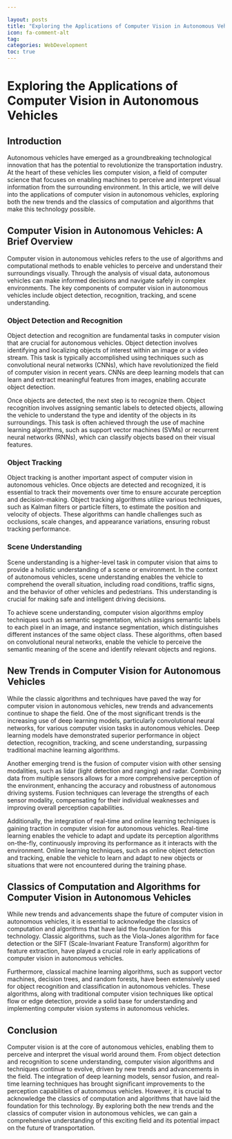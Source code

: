 ```yaml
---

layout: posts
title: "Exploring the Applications of Computer Vision in Autonomous Vehicles"
icon: fa-comment-alt
tag:      
categories: WebDevelopment
toc: true
---
```




# Exploring the Applications of Computer Vision in Autonomous Vehicles

## Introduction

Autonomous vehicles have emerged as a groundbreaking technological innovation that has the potential to revolutionize the transportation industry. At the heart of these vehicles lies computer vision, a field of computer science that focuses on enabling machines to perceive and interpret visual information from the surrounding environment. In this article, we will delve into the applications of computer vision in autonomous vehicles, exploring both the new trends and the classics of computation and algorithms that make this technology possible.

## Computer Vision in Autonomous Vehicles: A Brief Overview

Computer vision in autonomous vehicles refers to the use of algorithms and computational methods to enable vehicles to perceive and understand their surroundings visually. Through the analysis of visual data, autonomous vehicles can make informed decisions and navigate safely in complex environments. The key components of computer vision in autonomous vehicles include object detection, recognition, tracking, and scene understanding.

### Object Detection and Recognition

Object detection and recognition are fundamental tasks in computer vision that are crucial for autonomous vehicles. Object detection involves identifying and localizing objects of interest within an image or a video stream. This task is typically accomplished using techniques such as convolutional neural networks (CNNs), which have revolutionized the field of computer vision in recent years. CNNs are deep learning models that can learn and extract meaningful features from images, enabling accurate object detection.

Once objects are detected, the next step is to recognize them. Object recognition involves assigning semantic labels to detected objects, allowing the vehicle to understand the type and identity of the objects in its surroundings. This task is often achieved through the use of machine learning algorithms, such as support vector machines (SVMs) or recurrent neural networks (RNNs), which can classify objects based on their visual features.

### Object Tracking

Object tracking is another important aspect of computer vision in autonomous vehicles. Once objects are detected and recognized, it is essential to track their movements over time to ensure accurate perception and decision-making. Object tracking algorithms utilize various techniques, such as Kalman filters or particle filters, to estimate the position and velocity of objects. These algorithms can handle challenges such as occlusions, scale changes, and appearance variations, ensuring robust tracking performance.

### Scene Understanding

Scene understanding is a higher-level task in computer vision that aims to provide a holistic understanding of a scene or environment. In the context of autonomous vehicles, scene understanding enables the vehicle to comprehend the overall situation, including road conditions, traffic signs, and the behavior of other vehicles and pedestrians. This understanding is crucial for making safe and intelligent driving decisions.

To achieve scene understanding, computer vision algorithms employ techniques such as semantic segmentation, which assigns semantic labels to each pixel in an image, and instance segmentation, which distinguishes different instances of the same object class. These algorithms, often based on convolutional neural networks, enable the vehicle to perceive the semantic meaning of the scene and identify relevant objects and regions.

## New Trends in Computer Vision for Autonomous Vehicles

While the classic algorithms and techniques have paved the way for computer vision in autonomous vehicles, new trends and advancements continue to shape the field. One of the most significant trends is the increasing use of deep learning models, particularly convolutional neural networks, for various computer vision tasks in autonomous vehicles. Deep learning models have demonstrated superior performance in object detection, recognition, tracking, and scene understanding, surpassing traditional machine learning algorithms.

Another emerging trend is the fusion of computer vision with other sensing modalities, such as lidar (light detection and ranging) and radar. Combining data from multiple sensors allows for a more comprehensive perception of the environment, enhancing the accuracy and robustness of autonomous driving systems. Fusion techniques can leverage the strengths of each sensor modality, compensating for their individual weaknesses and improving overall perception capabilities.

Additionally, the integration of real-time and online learning techniques is gaining traction in computer vision for autonomous vehicles. Real-time learning enables the vehicle to adapt and update its perception algorithms on-the-fly, continuously improving its performance as it interacts with the environment. Online learning techniques, such as online object detection and tracking, enable the vehicle to learn and adapt to new objects or situations that were not encountered during the training phase.

## Classics of Computation and Algorithms for Computer Vision in Autonomous Vehicles

While new trends and advancements shape the future of computer vision in autonomous vehicles, it is essential to acknowledge the classics of computation and algorithms that have laid the foundation for this technology. Classic algorithms, such as the Viola-Jones algorithm for face detection or the SIFT (Scale-Invariant Feature Transform) algorithm for feature extraction, have played a crucial role in early applications of computer vision in autonomous vehicles.

Furthermore, classical machine learning algorithms, such as support vector machines, decision trees, and random forests, have been extensively used for object recognition and classification in autonomous vehicles. These algorithms, along with traditional computer vision techniques like optical flow or edge detection, provide a solid base for understanding and implementing computer vision systems in autonomous vehicles.

## Conclusion

Computer vision is at the core of autonomous vehicles, enabling them to perceive and interpret the visual world around them. From object detection and recognition to scene understanding, computer vision algorithms and techniques continue to evolve, driven by new trends and advancements in the field. The integration of deep learning models, sensor fusion, and real-time learning techniques has brought significant improvements to the perception capabilities of autonomous vehicles. However, it is crucial to acknowledge the classics of computation and algorithms that have laid the foundation for this technology. By exploring both the new trends and the classics of computer vision in autonomous vehicles, we can gain a comprehensive understanding of this exciting field and its potential impact on the future of transportation.